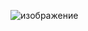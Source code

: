 ![изображение](https://user-images.githubusercontent.com/72620980/126877761-6d72ebd3-09c4-44fe-9d7a-37f943c6095f.png)

